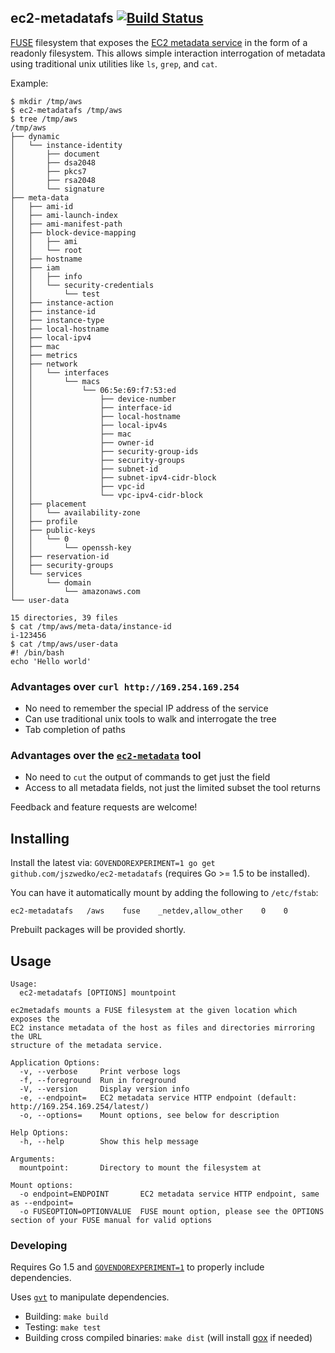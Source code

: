 ## ec2-metadatafs [![Build Status](https://travis-ci.org/jszwedko/ec2-metadatafs.svg?branch=master)](https://travis-ci.org/jszwedko/ec2-metadatafs)

[FUSE](https://github.com/libfuse/libfuse) filesystem that exposes the [EC2
metadata
service](http://docs.aws.amazon.com/AWSEC2/latest/UserGuide/ec2-instance-metadata.html)
in the form of a readonly filesystem. This allows simple interaction
interrogation of metadata using traditional unix utilities like `ls`, `grep`,
and `cat`.

Example:
```
$ mkdir /tmp/aws
$ ec2-metadatafs /tmp/aws
$ tree /tmp/aws
/tmp/aws
├── dynamic
│   └── instance-identity
│       ├── document
│       ├── dsa2048
│       ├── pkcs7
│       ├── rsa2048
│       └── signature
├── meta-data
│   ├── ami-id
│   ├── ami-launch-index
│   ├── ami-manifest-path
│   ├── block-device-mapping
│   │   ├── ami
│   │   └── root
│   ├── hostname
│   ├── iam
│   │   ├── info
│   │   └── security-credentials
│   │       └── test
│   ├── instance-action
│   ├── instance-id
│   ├── instance-type
│   ├── local-hostname
│   ├── local-ipv4
│   ├── mac
│   ├── metrics
│   ├── network
│   │   └── interfaces
│   │       └── macs
│   │           └── 06:5e:69:f7:53:ed
│   │               ├── device-number
│   │               ├── interface-id
│   │               ├── local-hostname
│   │               ├── local-ipv4s
│   │               ├── mac
│   │               ├── owner-id
│   │               ├── security-group-ids
│   │               ├── security-groups
│   │               ├── subnet-id
│   │               ├── subnet-ipv4-cidr-block
│   │               ├── vpc-id
│   │               └── vpc-ipv4-cidr-block
│   ├── placement
│   │   └── availability-zone
│   ├── profile
│   ├── public-keys
│   │   └── 0
│   │       └── openssh-key
│   ├── reservation-id
│   ├── security-groups
│   └── services
│       └── domain
│           └── amazonaws.com
└── user-data

15 directories, 39 files
$ cat /tmp/aws/meta-data/instance-id
i-123456
$ cat /tmp/aws/user-data
#! /bin/bash
echo 'Hello world'
```

### Advantages over `curl http://169.254.169.254`

* No need to remember the special IP address of the service
* Can use traditional unix tools to walk and interrogate the tree
* Tab completion of paths

### Advantages over the [`ec2-metadata`](http://aws.amazon.com/code/1825) tool

* No need to `cut` the output of commands to get just the field
* Access to all metadata fields, not just the limited subset the tool returns

Feedback and feature requests are welcome!

## Installing

Install the latest via: `GOVENDOREXPERIMENT=1 go get
github.com/jszwedko/ec2-metadatafs` (requires Go >= 1.5 to be installed).

You can have it automatically mount by adding the following to `/etc/fstab`:

`ec2-metadatafs   /aws    fuse    _netdev,allow_other    0    0`

Prebuilt packages will be provided shortly.

## Usage

```
Usage:
  ec2-metadatafs [OPTIONS] mountpoint

ec2metadafs mounts a FUSE filesystem at the given location which exposes the
EC2 instance metadata of the host as files and directories mirroring the URL
structure of the metadata service.

Application Options:
  -v, --verbose     Print verbose logs
  -f, --foreground  Run in foreground
  -V, --version     Display version info
  -e, --endpoint=   EC2 metadata service HTTP endpoint (default: http://169.254.169.254/latest/)
  -o, --options=    Mount options, see below for description

Help Options:
  -h, --help        Show this help message

Arguments:
  mountpoint:       Directory to mount the filesystem at

Mount options:
  -o endpoint=ENDPOINT       EC2 metadata service HTTP endpoint, same as --endpoint=
  -o FUSEOPTION=OPTIONVALUE  FUSE mount option, please see the OPTIONS section of your FUSE manual for valid options
```

### Developing

Requires Go 1.5 and
[`GOVENDOREXPERIMENT=1`](https://docs.google.com/document/d/1Bz5-UB7g2uPBdOx-rw5t9MxJwkfpx90cqG9AFL0JAYo/edit)
to properly include dependencies.

Uses [`gvt`](https://github.com/FiloSottile/gvt) to manipulate dependencies.

- Building: `make build`
- Testing: `make test`
- Building cross compiled binaries: `make dist` (will install
  [gox](https://github.com/mitchellh/gox) if needed)
